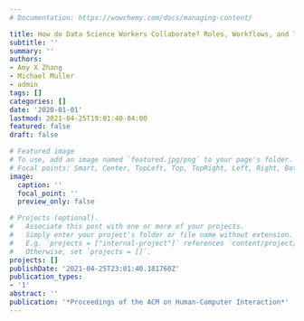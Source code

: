 ```yaml
---
# Documentation: https://wowchemy.com/docs/managing-content/

title: How do Data Science Workers Collaborate? Roles, Workflows, and Tools
subtitle: ''
summary: ''
authors:
- Amy X Zhang
- Michael Muller
- admin
tags: []
categories: []
date: '2020-01-01'
lastmod: 2021-04-25T19:01:40-04:00
featured: false
draft: false

# Featured image
# To use, add an image named `featured.jpg/png` to your page's folder.
# Focal points: Smart, Center, TopLeft, Top, TopRight, Left, Right, BottomLeft, Bottom, BottomRight.
image:
  caption: ''
  focal_point: ''
  preview_only: false

# Projects (optional).
#   Associate this post with one or more of your projects.
#   Simply enter your project's folder or file name without extension.
#   E.g. `projects = ["internal-project"]` references `content/project/deep-learning/index.md`.
#   Otherwise, set `projects = []`.
projects: []
publishDate: '2021-04-25T23:01:40.181760Z'
publication_types:
- '1'
abstract: ''
publication: '*Proceedings of the ACM on Human-Computer Interaction*'
---
```

